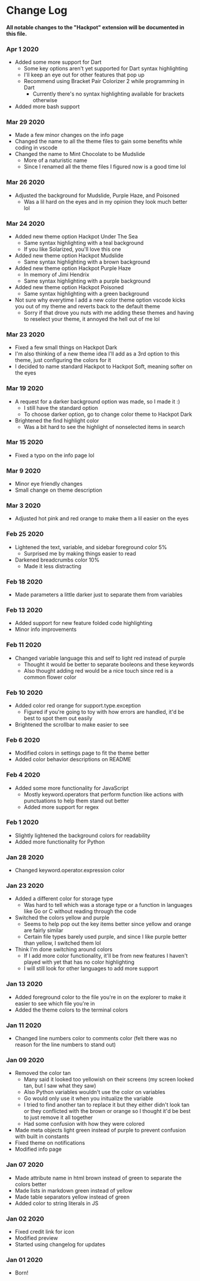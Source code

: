 # Change Log

#### All notable changes to the "Hackpot" extension will be documented in this file.

### Apr 1 2020
* Added some more support for Dart
  * Some key options aren't yet supported for Dart syntax highlighting
  * I'll keep an eye out for other features that pop up
  * Recommend using Bracket Pair Colorizer 2 while programming in Dart
    * Currently there's no syntax highlighting available for brackets otherwise
* Added more bash support

### Mar 29 2020
* Made a few minor changes on the info page
* Changed the name to all the theme files to gain some benefits while coding in vscode
* Changed the name to Mint Chocolate to be Mudslide
  * More of a naturistic name
  * Since I renamed all the theme files I figured now is a good time lol

### Mar 26 2020
* Adjusted the background for Mudslide, Purple Haze, and Poisoned
  * Was a lil hard on the eyes and in my opinion they look much better lol

### Mar 24 2020
* Added new theme option Hackpot Under The Sea
  * Same syntax highlighting with a teal background
  * If you like Solarized, you'll love this one
* Added new theme option Hackpot Mudslide
  * Same syntax highlighting with a brown background
* Added new theme option Hackpot Purple Haze
  * In memory of Jimi Hendrix
  * Same syntax highlighting with a purple background
* Added new theme option Hackpot Poisoned
  * Same syntax highlighting with a green background
* Not sure why everytime I add a new color theme option vscode kicks you out of my theme and reverts back to the default theme
  * Sorry if that drove you nuts with me adding these themes and having to reselect your theme, it annoyed the hell out of me lol

### Mar 23 2020
* Fixed a few small things on Hackpot Dark
* I'm also thinking of a new theme idea I'll add as a 3rd option to this theme, just configuring the colors for it
* I decided to name standard Hackpot to Hackpot Soft, meaning softer on the eyes

### Mar 19 2020
* A request for a darker background option was made, so I made it :)
  * I still have the standard option
  * To choose darker option, go to change color theme to Hackpot Dark
* Brightened the find highlight color
  * Was a bit hard to see the highlight of nonselected items in search

### Mar 15 2020
* Fixed a typo on the info page lol

### Mar 9 2020
* Minor eye friendly changes
* Small change on theme description

### Mar 3 2020
* Adjusted hot pink and red orange to make them a lil easier on the eyes

### Feb 25 2020
* Lightened the text, variable, and sidebar foreground color 5%
  * Surprised me by making things easier to read
* Darkened breadcrumbs color 10%
  * Made it less distracting

### Feb 18 2020
* Made parameters a little darker just to separate them from variables

### Feb 13 2020
* Added support for new feature folded code highlighting
* Minor info improvements

### Feb 11 2020
* Changed variable language this and self to light red instead of purple
  * Thought it would be better to separate booleons and these keywords
  * Also thought adding red would be a nice touch since red is a common flower color

### Feb 10 2020
* Added color red orange for support.type.exception
  * Figured if you're going to toy with how errors are handled, it'd be best to spot them out easily
* Brightened the scrollbar to make easier to see 

### Feb 6 2020
* Modified colors in settings page to fit the theme better
* Added color behavior descriptions on README

### Feb 4 2020
* Added some more functionality for JavaScript
  * Mostly keyword.operators that perform function like actions with punctuations to help them stand out better
  * Added more support for regex

### Feb 1 2020
* Slightly lightened the background colors for readability
* Added more functionality for Python

### Jan 28 2020
* Changed keyword.operator.expression color

### Jan 23 2020
* Added a different color for storage type
  * Was hard to tell which was a storage type or a function in languages like Go or C without reading through the code
* Switched the colors yellow and purple
  * Seems to help pop out the key items better since yellow and orange are fairly similar
  * Certain file types barely used purple, and since I like purple better than yellow, I switched them lol
* Think I'm done switching around colors
  * If I add more color functionality, it'll be from new features I haven't played with yet that has no color highlighting
  * I will still look for other languages to add more support

### Jan 13 2020
* Added foreground color to the file you're in on the explorer to make it easier to see which file you're in
* Added the theme colors to the terminal colors

### Jan 11 2020
* Changed line numbers color to comments color (felt there was no reason for the line numbers to stand out)

### Jan 09 2020
* Removed the color tan
  * Many said it looked too yellowish on their screens (my screen looked tan, but I saw what they saw)
  * Also Python variables wouldn't use the color on variables
  * Go would only use it when you initualize the variable
  * I tried to find another tan to replace it but they either didn't look tan or they conflicted with the brown or orange so I thought it'd be best to just remove it all together
  * Had some confusion with how they were colored
* Made meta objects light green instead of purple to prevent confusion with built in constants
* Fixed theme on notifications
* Modified info page

### Jan 07 2020
* Made attribute name in html brown instead of green to separate the colors better
* Made lists in markdown green instead of yellow
* Made table separators yellow instead of green
* Added color to string literals in JS

### Jan 02 2020
* Fixed credit link for icon
* Modified preview
* Started using changelog for updates

### Jan 01 2020
* Born!